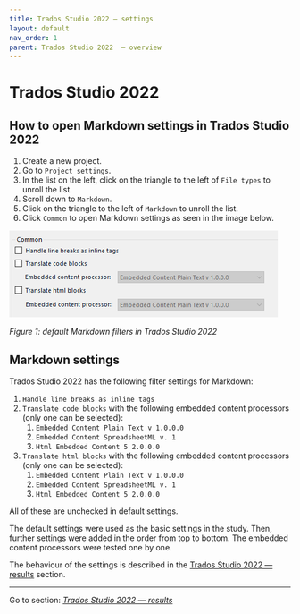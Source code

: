 ```yaml
---
title: Trados Studio 2022 — settings
layout: default
nav_order: 1
parent: Trados Studio 2022  — overview
---
```

Trados Studio 2022
===

## How to open Markdown settings in Trados Studio 2022

1. Create a new project.
2. Go to `Project settings`.
3. In the list on the left, click on the triangle to the left of `File types` to unroll the list.
4. Scroll down to `Markdown`.
5. Click on the triangle to the left of `Markdown` to unroll the list.
6. Click `Common` to open Markdown settings as seen in the image below.

![Default Markdown settings in Trados](./resources/images/screenshots/pasted-image-20230518002842.png)

*Figure 1: default Markdown filters in Trados Studio 2022*

## Markdown settings

Trados Studio 2022 has the following filter settings for Markdown:
1. `Handle line breaks as inline tags`
2. `Translate code blocks` with the following embedded content processors (only one can be selected):
	1. `Embedded Content Plain Text v 1.0.0.0`
	2. `Embedded Content SpreadsheetML v. 1`
	3. `Html Embedded Content 5 2.0.0.0`
3. `Translate html blocks` with the following embedded content processors (only one can be selected):
	1. `Embedded Content Plain Text v 1.0.0.0`
	2. `Embedded Content SpreadsheetML v. 1`
	3. `Html Embedded Content 5 2.0.0.0`

All of these are unchecked in default settings.

The default settings were used as the basic settings in the study. Then, further settings were added in the order from top to bottom. The embedded content processors were tested one by one.

The behaviour of the settings is described in the [Trados Studio 2022 — results](trados-02-results) section.

---

Go to section: [*Trados Studio 2022 — results*](trados-02-results)